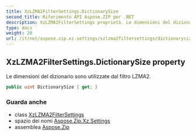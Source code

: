 ```yaml
---
title: XzLZMA2FilterSettings.DictionarySize
second_title: Riferimento API Aspose.ZIP per .NET
description: XzLZMA2FilterSettings proprietà. Le dimensioni del dizionario sono utilizzate dal filtro LZMA2.
type: docs
weight: 20
url: /it/net/aspose.zip.xz.settings/xzlzma2filtersettings/dictionarysize/
---
```

## XzLZMA2FilterSettings.DictionarySize property

Le dimensioni del dizionario sono utilizzate dal filtro LZMA2.

```csharp
public uint DictionarySize { get; }
```

### Guarda anche

* class [XzLZMA2FilterSettings](../)
* spazio dei nomi [Aspose.Zip.Xz.Settings](../../xzlzma2filtersettings/)
* assemblea [Aspose.Zip](../../../)


